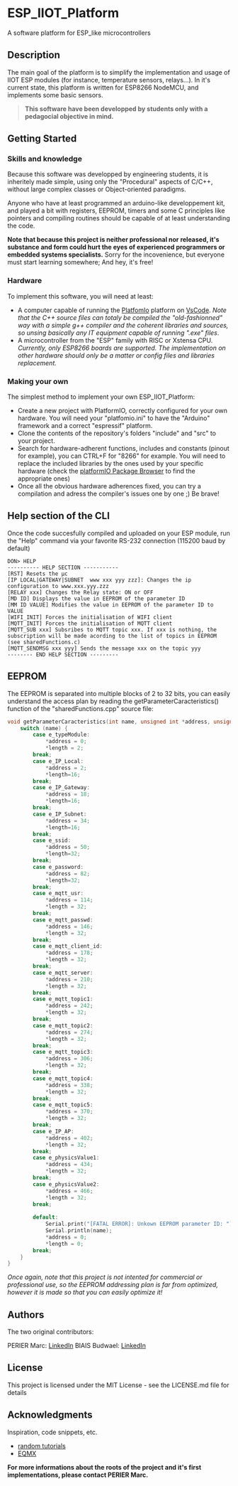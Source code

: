 # ESP_IIOT_Platform

A software platform for ESP_like microcontrollers

## Description

The main goal of the platform is to simplify the implementation and usage of IIOT ESP modules (for instance, temperature sensors, relays...).
In it's current state, this platform is written for ESP8266 NodeMCU, and implements some basic sensors.

>**This software have been developped by students only with a pedagocial objective in mind.**

## Getting Started

### Skills and knowledge

Because this software was developped by engineering students, it is inheritely made simple, using only the "Procedural" aspects of C/C++, without large complex classes or Object-oriented paradigms.

Anyone who have at least programmed an arduino-like developpement kit, and played a bit with registers, EEPROM, timers and some C principles like pointers and compiling routines should be capable of at least understanding the code.

**Note that because this project is neither professional nor released, it's substance and form could hurt the eyes of experienced programmers or embedded systems specialists.** Sorry for the incovenience, but everyone must start learning somewhere; And hey, it's free!

### Hardware

To implement this software, you will need at least:
- A computer capable of running the [PlatfomIo](https://platformio.org/) platform on [VsCode](https://code.visualstudio.com/).
*Note that the C++ source files can totaly be compiled the "old-fashionned" way with a simple g++ compiler and the coherent libraries and sources, so unsing basically any IT equipment capable of running ".exe" files*.
- A microcontroller from the "ESP" family with RISC or Xstensa CPU.
*Currently, only ESP8266 boards are supported. The implementation on other hardware should only be a matter or config files and libraries replacement.*

### Making your own

The simplest method to implement your own ESP_IIOT_Platform:
* Create a new project with PlatformIO, correctly configured for your own hardware. You will need your "platfomio.ini" to have the "Arduino" framework  and a correct "espressif" platform.
* Clone the contents of the repository's folders "include" and "src" to your project.
* Search for hardware-adherent functions, includes and constants (pinout for example), you can CTRL+F for "8266" for example. You will need to replace the included libraries by the ones used by your specific hardware (check the [platformIO Package Browser](https://registry.platformio.org/search) to find the appropriate ones)
* Once all the obvious hardware adherences fixed, you can try a compilation and adress the compiler's issues one by one ;) Be brave!

## Help section of the CLI

Once the code succesfully compiled and uploaded on your ESP module, run the "Help" command via your favorite RS-232 connection (115200 baud by default)
```
DON> HELP
---------- HELP SECTION -----------
[RST] Resets the µc
[IP LOCAL|GATEWAY|SUBNET  www xxx yyy zzz]: Changes the ip configuration to www.xxx.yyy.zzz
[RELAY xxx] Changes the Relay state: ON or OFF
[MD ID] Displays the value in EEPROM of the parameter ID 
[MM ID VALUE] Modifies the value in EEPROM of the parameter ID to VALUE
[WIFI_INIT] Forces the initialisation of WIFI client
[MQTT_INIT] Forces the initialisation of MQTT client
[MQTT_SUB xxx] Subsribes to MQTT topic xxx. If xxx is nothing, the subscription will be made acording to the list of topics in EEPROM (see sharedFunctions.c)
[MQTT_SENDMSG xxx yyy] Sends the message xxx on the topic yyy
-------- END HELP SECTION ---------
```

## EEPROM 

The EEPROM is separated into multiple blocks of 2 to 32 bits, you can easily understand the access plan by reading the getParameterCaracteristics() function of the "sharedFunctions.cpp" source file:

```C
void getParameterCaracteristics(int name, unsigned int *address, unsigned int *length){
    switch (name) {
        case e_typeModule:
            *address = 0;
            *length = 2;
        break;
        case e_IP_Local:
            *address = 2;
            *length=16;
        break;
        case e_IP_Gateway:
            *address = 18;
            *length=16;
        break;
        case e_IP_Subnet:
            *address = 34;
            *length=16;
        break;
        case e_ssid:
            *address = 50;
            *length=32;
        break;
        case e_password:
            *address = 82;
            *length=32;
        break;
        case e_mqtt_usr:
            *address = 114;
            *length = 32;
        break;
        case e_mqtt_passwd:
            *address = 146;
            *length = 32;
        break;
        case e_mqtt_client_id:
            *address = 178;
            *length = 32;
        break;
        case e_mqtt_server:
            *address = 210;
            *length = 32;
        break;
        case e_mqtt_topic1:
            *address = 242;
            *length = 32;
        break;
        case e_mqtt_topic2:
            *address = 274;
            *length = 32;
        break;
        case e_mqtt_topic3:
            *address = 306;
            *length = 32;
        break;
        case e_mqtt_topic4:
            *address = 338;
            *length = 32;
        break;
        case e_mqtt_topic5:
            *address = 370;
            *length = 32;
        break;
        case e_IP_AP:
            *address = 402;
            *length = 32;
        break;
        case e_physicsValue1:
            *address = 434;
            *length = 32;
        break;
        case e_physicsValue2:
            *address = 466;
            *length = 32;
        break;
                
        default:
            Serial.print("[FATAL ERROR]: Unkown EEPROM parameter ID: ");
            Serial.println(name);
            *address = 0;
            *length = 0;
        break;
    }   
}
```

*Once again, note that this project is not intented for commercial or professional use, so the EEPROM addressing plan is far from optimized, however it is made so that you can easily optimize it!*

## Authors

The two original contributors:

PERIER Marc: [LinkedIn](https://www.linkedin.com/in/marc-perier-6079b4161)
BIAIS Budwael: [LinkedIn](https://www.linkedin.com/in/budwael-biais-677225187)


## License

This project is licensed under the MIT License - see the LICENSE.md file for details

## Acknowledgments

Inspiration, code snippets, etc.
* [random tutorials](https://randomnerdtutorials.com/esp32-mqtt-publish-subscribe-arduino-ide/https://github.com/matiassingers/awesome-readme)
* [EQMX](https://gist.github.com/PurpleBooth/109311bb0361f32d87a2https://www.emqx.com/en/blog/esp32-connects-to-the-free-public-mqtt-broker)

**For more informations about the roots of the project and it's first implementations, please contact PERIER Marc.**

